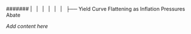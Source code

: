 ####### |   |   |   |   |   |   ├── Yield Curve Flattening as Inflation Pressures Abate

*Add content here*